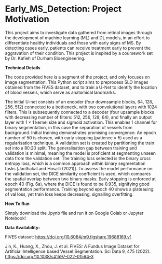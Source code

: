 # Early_MS_Detection: Project Motivation
This project aims to investigate data gathered from retinal images through the development of machine learning (ML) and DL models, in an effort to differentiate healthy individuals and those with early signs of MS. By detecting cases early, patients can receive
treatment early to prevent the aggravation of their condition. This project is inspired by a coursework set by Dr. Kafieh of Durham Bioengineering. 

**Technical Details**

The code provided here is a segment of the project, and only focuses on image segmentation. This Python script aims to preprocess SLO images obtained from the FIVES dataset, and to train a U-Net to identify the location of blood vessels, which serve as anatomical landmarks.

The initial U-net consists of an encoder (four downsample blocks, 64, 128, 256, 512) connected
to a bottleneck, with two convolutional layers with 1024 filters. This is subsequently connected
to a decoder (four upsample blocks with decreasing number of filters: 512, 256, 128, 64), and
finally an output layer with 1 × 1 kernel size and sigmoid activation. This enables 1 channel
for binary segmentation, in this case the separation of vessels from background.
Initial training demonstrates promising convergence. An epoch number of 50 is chosen, with
early stopping (patience = 5) used as a regularisation technique. A validation set is created
by partitioning the train set into a 80:20 split. The generalisation gap between training and
validation is minimal, meaning the model is proficient at segmenting unseen data from the
validation set. The training loss selected is the binary cross entropy loss, which is a common
approach within binary segmentation tasks [Janthakal and Hosalli (2021)].
To assess the model performance on the validation set, the DICE similarity coefficient is used,
which compares the spatial overlap between two binary masks. Early stopping is enforced
at epoch 40 (Fig. 6a), where the DICE is found to be 0.935, signifying good segmentation
performance. Training beyond epoch 40 shows a plateauing of val loss, yet train loss keeps
decreasing, signalling overfitting.



**How To Run**

Simply download the .ipynb file and run it on Google Colab or Jupyter Notebook!

**Data Availability:**

FIVES dataset:  https://doi.org/10.6084/m9.figshare.19688169.v1

Jin, K., Huang, X., Zhou, J. et al. FIVES: A Fundus Image Dataset for Artificial Intelligence based Vessel Segmentation. Sci Data 9, 475 (2022). https://doi.org/10.1038/s41597-022-01564-3 
